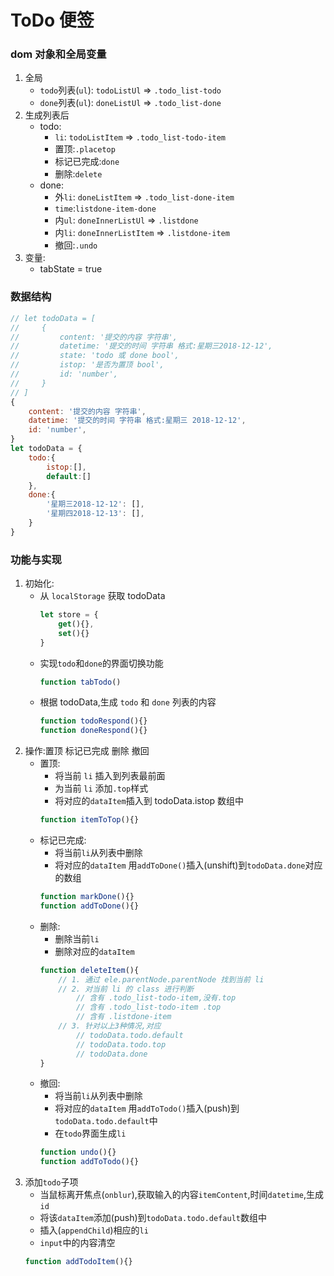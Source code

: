 # ToDo 便签
### dom 对象和全局变量
1. 全局
    - `todo`列表(`ul`): `todoListUl` => `.todo_list-todo`
    - `done`列表(`ul`): `doneListUl` => `.todo_list-done`
2. 生成列表后
    - todo:
        - `li`: `todoListItem` => `.todo_list-todo-item`
        - 置顶:`.placetop`
        - 标记已完成:`done`
        - 删除:`delete`
    - done:
        - 外`li`: `doneListItem` => `.todo_list-done-item`
        - `time`:`listdone-item-done`
        - 内`ul`: `doneInnerListUl` => `.listdone`
        - 内`li`: `doneInnerListItem` => `.listdone-item`
        - 撤回:`.undo`
3. 变量:
    - tabState = true
### 数据结构
```js
// let todoData = [
//     {
//         content: '提交的内容 字符串',
//         datetime: '提交的时间 字符串 格式:星期三2018-12-12',
//         state: 'todo 或 done bool',
//         istop: '是否为置顶 bool',
//         id: 'number',
//     }
// ]
{
    content: '提交的内容 字符串',
    datetime: '提交的时间 字符串 格式:星期三 2018-12-12',
    id: 'number',
}
let todoData = {
    todo:{
        istop:[],
        default:[]
    },
    done:{
        '星期三2018-12-12': [],
        '星期四2018-12-13': [],
    }
}
```
### 功能与实现
1. 初始化:
    - 从 `localStorage` 获取 todoData
        ```js
        let store = {
            get(){},
            set(){}
        }
        ```
    - 实现`todo`和`done`的界面切换功能
        ```js
        function tabTodo()
        ```
    - 根据 todoData,生成 `todo` 和 `done` 列表的内容
        ```js
        function todoRespond(){}
        function doneRespond(){}
        ```
2. 操作:置顶 标记已完成 删除 撤回
    - 置顶:
        - 将当前 `li` 插入到列表最前面
        - 为当前 `li` 添加`.top`样式
        - 将对应的`dataItem`插入到 todoData.istop 数组中
        ```js
        function itemToTop(){}
        ```
    - 标记已完成:
        - 将当前`li`从列表中删除
        - 将对应的`dataItem` 用`addToDone()`插入(unshift)到`todoData.done`对应的数组
        ```js
        function markDone(){}
        function addToDone(){}
        ```
    - 删除:
        - 删除当前`li`
        - 删除对应的`dataItem`
        ```js
        function deleteItem(){
            // 1. 通过 ele.parentNode.parentNode 找到当前 li
            // 2. 对当前 li 的 class 进行判断
                // 含有 .todo_list-todo-item,没有.top
                // 含有 .todo_list-todo-item .top
                // 含有 .listdone-item
            // 3. 针对以上3种情况,对应
                // todoData.todo.default
                // todoData.todo.top
                // todoData.done
        }
        ```
    - 撤回:
        - 将当前`li`从列表中删除
        - 将对应的`dataItem` 用`addToTodo()`插入(push)到`todoData.todo.default`中
        - 在`todo`界面生成`li`
        ```js
        function undo(){}
        function addToTodo(){}
        ```
3. 添加`todo`子项
    - 当鼠标离开焦点(`onblur`),获取输入的内容`itemContent`,时间`datetime`,生成`id`
    - 将该`dataItem`添加(push)到`todoData.todo.default`数组中
    - 插入(`appendChild`)相应的`li`
    - `input`中的内容清空
    ```js
    function addTodoItem(){}
    ```